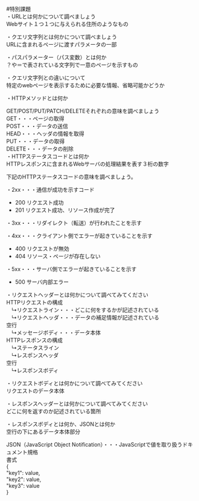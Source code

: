 #特別課題  
・URLとは何かについて調べましょう  
Webサイト１つ１つに与えられる住所のようなもの  

・クエリ文字列とは何かについて調べましょう  
URLに含まれるページに渡すパラメータの一部  


・パスパラメーター（パス変数）とは何か  
？や＝で表されている文字列で一意のページを示すもの  

  ・クエリ文字列との違いについて  
特定のwebページを表示するために必要な情報、省略可能かどうか  

・HTTPメソッドとは何か  

GET/POST/PUT/PATCH/DELETEそれぞれの意味を調べましょう  
GET・・・ページの取得    
POST・・・データの送信  
HEAD・・・ヘッダの情報を取得  
PUT・・・データの取得  
DELETE・・・データの削除  
・HTTPステータスコードとは何か  
HTTPレスポンスに含まれるWebサーバの処理結果を表す３桁の数字

下記のHTTPステータスコードの意味を調べましょう。

・2xx・・・通信が成功を示すコード
- 200
リクエスト成功
- 201
リクエスト成功、リソース作成が完了

・3xx・・・リダイレクト（転送）が行われたことを示す

・4xx・・・クライアント側でエラーが起きていることを示す
- 400
リクエストが無効
- 404
リソース・ページが存在しない

・5xx・・・サーバ側でエラーが起きていることを示す
- 500
サーバ内部エラー

・リクエストヘッダーとは何かについて調べてみてください  
HTTPリクエストの構成  
　↳リクエストライン・・・どこに何をするかが記述されている  
　↳リクエストヘッダ・・・データの補足情報が記述されている  
空行  
　↳メッセージボディ・・・データ本体  
HTTPレスポンスの構成  
　↳ステータスライン  
　↳レスポンスヘッダ  
空行  
　↳レスポンスボディ  

・リクエストボディとは何かについて調べてみてください  
リクエストのデータ本体  

・レスポンスヘッダーとは何かについて調べてみてください  
どこに何を返すのか記述されている箇所  

・レスポンスボディとは何か、JSONとは何か  
空行の下にあるデータ本体部分  

JSON（JavaScript Object Notification）・・・JavaScriptで値を取り扱うドキュメント規格  
書式  
{  
"key1": value,  
"key2": value,  
"key3": value  
}
